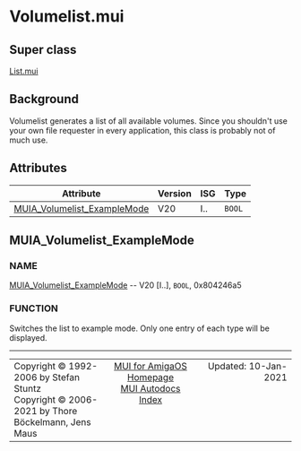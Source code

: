 # Volumelist.mui
## Super class
[List.mui](MUI_List)
## Background
Volumelist generates a list of all available volumes. Since you shouldn't
use your own file requester in every application, this class is probably not
of much use.
## Attributes
Attribute|Version|ISG|Type
---------|-------|---|----
[MUIA_Volumelist_ExampleMode](MUI_Volumelist.md/#MUIA_Volumelist_ExampleMode)|V20|I..|`BOOL`

## MUIA_Volumelist_ExampleMode
### NAME
[MUIA_Volumelist_ExampleMode](MUI_Volumelist/#MUIA_Volumelist_ExampleMode) -- V20 [I..], `BOOL`, 0x804246a5

### FUNCTION
Switches the list to example mode. Only one entry of each type will be
displayed.

----
<table class='compact' style='border: none; border-spacing: 0px; margin: 0px' width='100%'>
<tr>
<td style='text-align: left; vertical-align: top' width='33%'>Copyright &copy 1992-2006 by Stefan Stuntz<br>Copyright &copy 2006-2021 by Thore B&ouml;ckelmann, Jens Maus</TD>
<td style='text-align: center; vertical-align: top' width='33%'>
<a href=http://muidev.de>MUI for AmigaOS Homepage</a><br>
<a href=http://muidev.de/wiki/Documentation>MUI Autodocs Index</a>
</td>
<td style='text-align: right; vertical-align: top' width='33%'>Updated: 10-Jan-2021</td>
</tr>
</table>
